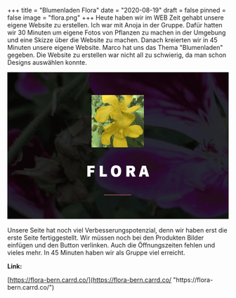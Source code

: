 +++
title = "Blumenladen Flora"
date = "2020-08-19"
draft = false
pinned = false
image = "flora.png"
+++
Heute haben wir im WEB Zeit gehabt unsere eigene Website zu erstellen. Ich war mit Anoja in der Gruppe. Dafür hatten wir 30 Minuten um eigene Fotos von Pflanzen zu machen in der Umgebung und eine Skizze über die Website zu machen. Danach kreierten wir in 45 Minuten unsere eigene Website. Marco hat uns das Thema "Blumenladen" gegeben. Die Website zu erstellen war nicht all zu schwierig, da man schon Designs auswählen konnte.

![](flora.png "Website Flora")

Unsere Seite hat noch viel Verbesserungspotenzial, denn wir haben erst die erste Seite fertiggestellt. Wir müssen noch bei den Produkten Bilder einfügen und den Button verlinken. Auch die Öffnungszeiten fehlen und vieles mehr. In 45 Minuten haben wir als Gruppe viel erreicht.

**Link:**

<!--StartFragment-->

[https://flora-bern.carrd.co/](https://flora-bern.carrd.co/ "https\://flora-bern.carrd.co/")

<!--EndFragment-->